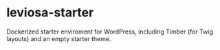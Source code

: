 # leviosa-starter
Dockerized starter enviroment for WordPress, including Timber (for Twig layouts) and an empty starter theme.
